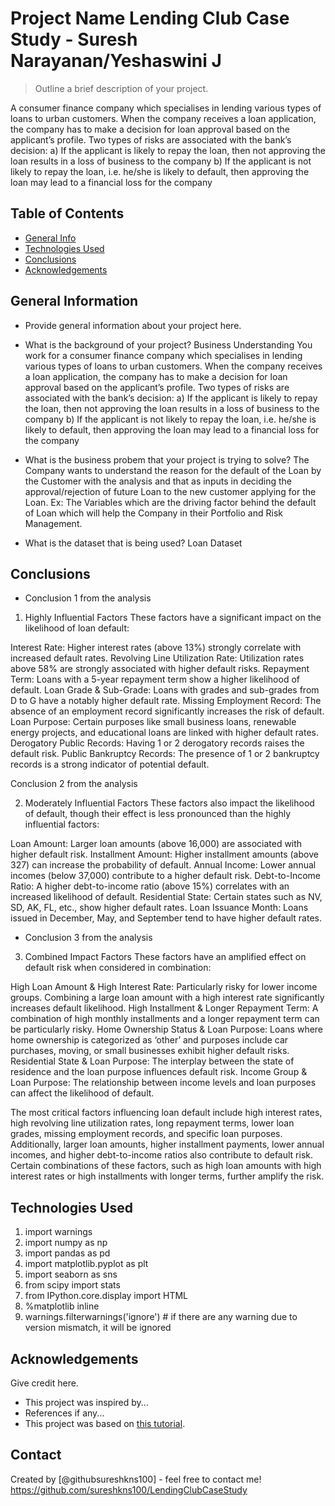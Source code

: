 # Project Name  Lending Club Case Study - Suresh Narayanan/Yeshaswini J
> Outline a brief description of your project.

 A consumer finance company which specialises in lending various types of loans to urban customers.
When the company receives a loan application, the company has to make a decision for loan approval based on the applicant’s profile. 
Two types of risks are associated with the bank’s decision:
a) If the applicant is likely to repay the loan, then not approving the loan results in a loss of business to the company
b) If the applicant is not likely to repay the loan, i.e. he/she is likely to default, then approving the loan may lead to a financial loss for the company

## Table of Contents
* [General Info](#general-information)
* [Technologies Used](#technologies-used)
* [Conclusions](#conclusions)
* [Acknowledgements](#acknowledgements)

<!-- You can include any other section that is pertinent to your problem -->

## General Information
- Provide general information about your project here.
- What is the background of your project?
Business Understanding
You work for a consumer finance company which specialises in lending various types of loans to urban customers.
When the company receives a loan application, the company has to make a decision for loan approval based on the applicant’s profile. 
Two types of risks are associated with the bank’s decision:
a) If the applicant is likely to repay the loan, then not approving the loan results in a loss of business to the company
b) If the applicant is not likely to repay the loan, i.e. he/she is likely to default, then approving the loan may lead to a financial loss for the company

- What is the business probem that your project is trying to solve?
The Company wants to understand the reason for the default of the Loan by the Customer with the analysis and that as inputs in deciding the approval/rejection of future Loan to the new customer applying for the Loan. Ex: The Variables which are the driving factor behind the default of Loan which will help the Company in their Portfolio and Risk Management.
- What is the dataset that is being used?
Loan Dataset

<!-- You don't have to answer all the questions - just the ones relevant to your project. -->

## Conclusions
- Conclusion 1 from the analysis

1. Highly Influential Factors
These factors have a significant impact on the likelihood of loan default:

Interest Rate: Higher interest rates (above 13%) strongly correlate with increased default rates.
Revolving Line Utilization Rate: Utilization rates above 58% are strongly associated with higher default risks.
Repayment Term: Loans with a 5-year repayment term show a higher likelihood of default.
Loan Grade & Sub-Grade: Loans with grades and sub-grades from D to G have a notably higher default rate.
Missing Employment Record: The absence of an employment record significantly increases the risk of default.
Loan Purpose: Certain purposes like small business loans, renewable energy projects, and educational loans are linked with higher default rates.
Derogatory Public Records: Having 1 or 2 derogatory records raises the default risk.
Public Bankruptcy Records: The presence of 1 or 2 bankruptcy records is a strong indicator of potential default.

Conclusion 2 from the analysis

2. Moderately Influential Factors
These factors also impact the likelihood of default, though their effect is less pronounced than the highly influential factors:

Loan Amount: Larger loan amounts (above 16,000) are associated with higher default risk.
Installment Amount: Higher installment amounts (above 327) can increase the probability of default.
Annual Income: Lower annual incomes (below 37,000) contribute to a higher default risk.
Debt-to-Income Ratio: A higher debt-to-income ratio (above 15%) correlates with an increased likelihood of default.
Residential State: Certain states such as NV, SD, AK, FL, etc., show higher default rates.
Loan Issuance Month: Loans issued in December, May, and September tend to have higher default rates.

- Conclusion 3 from the analysis
3. Combined Impact Factors
These factors have an amplified effect on default risk when considered in combination:

High Loan Amount & High Interest Rate: Particularly risky for lower income groups. Combining a large loan amount with a high interest rate significantly increases default likelihood.
High Installment & Longer Repayment Term: A combination of high monthly installments and a longer repayment term can be particularly risky.
Home Ownership Status & Loan Purpose: Loans where home ownership is categorized as ‘other’ and purposes include car purchases, moving, or small businesses exhibit higher default risks.
Residential State & Loan Purpose: The interplay between the state of residence and the loan purpose influences default risk.
Income Group & Loan Purpose: The relationship between income levels and loan purposes can affect the likelihood of default.

The most critical factors influencing loan default include high interest rates, high revolving line utilization rates, long repayment terms, lower loan grades, missing employment records, and specific loan purposes. Additionally, larger loan amounts, higher installment payments, lower annual incomes, and higher debt-to-income ratios also contribute to default risk. Certain combinations of these factors, such as high loan amounts with high interest rates or high installments with longer terms, further amplify the risk.

<!-- You don't have to answer all the questions - just the ones relevant to your project. -->


## Technologies Used
1. import warnings
2. import numpy as np
3. import pandas as pd
4. import matplotlib.pyplot as plt
5. import seaborn as sns
6. from scipy import stats
7. from IPython.core.display import HTML
8. %matplotlib inline
9. warnings.filterwarnings('ignore') # if there are any warning due to version mismatch, it will be ignored

<!-- As the libraries versions keep on changing, it is recommended to mention the version of library used in this project -->

## Acknowledgements
Give credit here.
- This project was inspired by...
- References if any...
- This project was based on [this tutorial](https://www.example.com).


## Contact
Created by [@githubsureshkns100] - feel free to contact me!
https://github.com/sureshkns100/LendingClubCaseStudy


<!-- Optional -->
<!-- ## License -->
<!-- This project is open source and available under the [... License](). -->

<!-- You don't have to include all sections - just the one's relevant to your project -->
